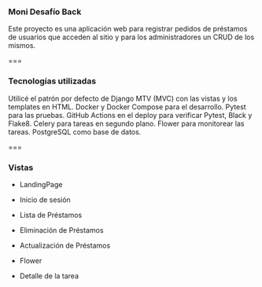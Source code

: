 ### Moni Desafío Back ###
Este proyecto es una aplicación web para registrar pedidos de préstamos de usuarios que acceden al sitio y para los administradores un CRUD de los mismos.

===
### Tecnologías utilizadas ###

Utilicé el patrón por defecto de Django MTV (MVC) con las vistas y los templates en HTML.
Docker y Docker Compose para el desarrollo.
Pytest para las pruebas.
GitHub Actions en el deploy para verificar Pytest, Black y Flake8.
Celery para tareas en segundo plano.
Flower para monitorear las tareas.
PostgreSQL como base de datos.

===
### Vistas ###
* LandingPage

* Inicio de sesión

* Lista de Préstamos

* Eliminación de Préstamos

* Actualización de Préstamos

* Flower

* Detalle de la tarea